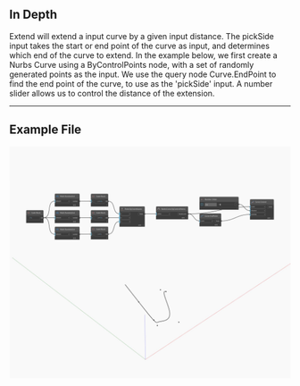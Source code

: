 ## In Depth
Extend will extend a input curve by a given input distance. The pickSide input takes the start or end point of the curve as input, and determines which end of the curve to extend. In the example below, we first create a Nurbs Curve using a ByControlPoints node, with a set of randomly generated points as the input. We use the query node Curve.EndPoint to find the end point of the curve, to use as the 'pickSide' input. A number slider allows us to control the distance of the extension.
___
## Example File

![Extend](./Autodesk.DesignScript.Geometry.Curve.Extend_img.jpg)

